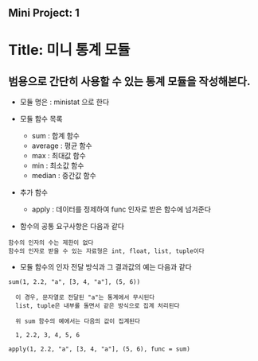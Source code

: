 Mini Project: 1
---------------

# Title: 미니 통계 모듈

## 범용으로 간단히 사용할 수 있는 통계 모듈을 작성해본다.

- 모듈 명은 : ministat 으로 한다

- 모듈 함수 목록

  - sum : 합계 함수
  - average : 평균 함수
  - max : 최대값 함수
  - min : 최소값 함수
  - median : 중간값 함수

- 추가 함수

  - apply : 데이터를 정제하여 func 인자로 받은 함수에 넘겨준다

- 함수의 공통 요구사항은 다음과 같다

```
함수의 인자의 수는 제한이 없다
함수의 인자로 받을 수 있는 자료형은 int, float, list, tuple이다
```

- 모듈 함수의 인자 전달 방식과 그 결과값의 예는 다음과 같다

```
sum(1, 2.2, "a", [3, 4, "a"], (5, 6))

  이 경우, 문자열로 전달된 "a"는 통계에서 무시된다
  list, tuple은 내부롤 돌면서 같은 방식으로 집계 처리된다

  위 sum 함수의 예에서는 다음의 값이 집계된다

  1, 2.2, 3, 4, 5, 6
  
apply(1, 2.2, "a", [3, 4, "a"], (5, 6), func = sum)
```
